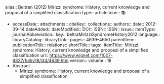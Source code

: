 alias:: Beltran (2012) Mirizzi syndrome: History, current knowledge and proposal of a simplified classification
type:: article
icon:: 📚

- accessDate:: 
  attachments:: 
  citeKey:: 
  collections:: 
  authors:: 
  date:: 2012-09-14
  dateAdded:: 
  dateModified:: 
  DOI:: 
  ISBN:: 
  ISSN:: 
  issue:: 
  itemType:: 
  journalAbbreviation:: 
  key:: beltraMirizziSyndromeHistory2012
  language:: 
  libraryCatalog:: 
  libraryLink:: 
  pages:: 4639–4650
  parentItem:: 
  publicationTitle:: 
  relations:: 
  shortTitle:: 
  tags:: 
  itemTitle:: Mirizzi syndrome: History, current knowledge and proposal of a simplified classification
  url:: https://www.wjgnet.com/1007-9327/full/v18/i34/4639.htm
  version:: 
  volume:: 18
- Abstract
	- Mirizzi syndrome: History, current knowledge and proposal of a simplified classification
